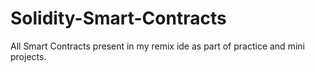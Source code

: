 # Solidity-Smart-Contracts
All Smart Contracts present in my remix ide as part of practice and mini projects.
